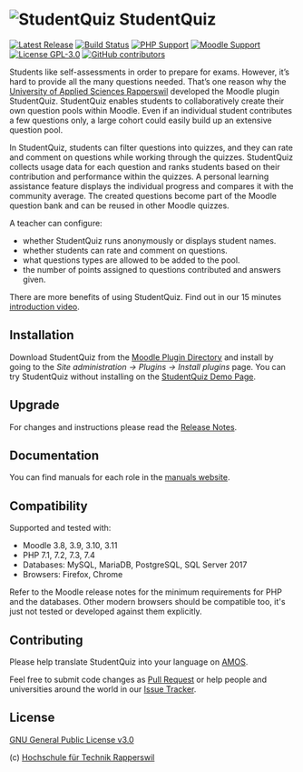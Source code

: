 # ![StudentQuiz](https://raw.githubusercontent.com/frankkoch/moodle-mod_studentquiz/master/pix/icon.svg?sanitize=true) StudentQuiz

[![Latest Release](https://img.shields.io/github/v/release/frankkoch/moodle-mod_studentquiz?sort=semver&color=orange)](https://github.com/frankkoch/moodle-mod_studentquiz/releases)
[![Build Status](https://travis-ci.org/frankkoch/moodle-mod_studentquiz.svg?branch=master)](https://travis-ci.org/frankkoch/moodle-mod_studentquiz)
[![PHP Support](https://img.shields.io/travis/php-v/frankkoch/moodle-mod_studentquiz/master)](https://travis-ci.org/frankkoch/moodle-mod_studentquiz)
[![Moodle Support](https://img.shields.io/badge/Moodle-%3E%3D%203.5-blue)](https://travis-ci.org/frankkoch/moodle-mod_studentquiz)
[![License GPL-3.0](https://img.shields.io/github/license/frankkoch/moodle-mod_studentquiz?color=lightgrey)](https://github.com/frankkoch/moodle-mod_studentquiz/blob/master/LICENSE)
[![GitHub contributors](https://img.shields.io/github/contributors/frankkoch/moodle-mod_studentquiz)](https://github.com/frankkoch/moodle-mod_studentquiz/graphs/contributors)

Students like self-assessments in order to prepare for exams. However, it’s hard to provide all the many questions
needed. That’s one reason why the [University of Applied Sciences Rapperswil](https://www.hsr.ch/de/) developed the
Moodle plugin StudentQuiz. StudentQuiz enables students to collaboratively create their own question pools within
Moodle. Even if an individual student contributes a few questions only, a large cohort could easily build up an
extensive question pool.

In StudentQuiz, students can filter questions into quizzes, and they can rate and comment on questions while working
through the quizzes. StudentQuiz collects usage data for each question and ranks students based on their contribution
and performance within the quizzes. A personal learning assistance feature displays the individual progress and compares
it with the community average. The created questions become part of the Moodle question bank and can be reused in other
Moodle quizzes.

A teacher can configure:

- whether StudentQuiz runs anonymously or displays student names.
- whether students can rate and comment on questions.
- what questions types are allowed to be added to the pool.
- the number of points assigned to questions contributed and answers given.

There are more benefits of using StudentQuiz. Find out in our 15 minutes [introduction video](https://tube.switch.ch/videos/33da1b63).

## Installation

Download StudentQuiz from the [Moodle Plugin Directory](https://moodle.org/plugins/mod_studentquiz) and install by going
to the *Site administration -> Plugins -> Install plugins* page. You can try StudentQuiz without installing on the
[StudentQuiz Demo Page](http://studentquiz.hsr.ch/).

## Upgrade

For changes and instructions please read the [Release Notes](https://github.com/frankkoch/moodle-mod_studentquiz/releases).

## Documentation

You can find manuals for each role in the [manuals website](https://docs.moodle.org/38/en/StudentQuiz_module).

## Compatibility

Supported and tested with:

- Moodle 3.8, 3.9, 3.10, 3.11
- PHP 7.1, 7.2, 7.3, 7.4
- Databases: MySQL, MariaDB, PostgreSQL, SQL Server 2017
- Browsers: Firefox, Chrome

Refer to the Moodle release notes for the minimum requirements for PHP and the databases. Other modern browsers should
be compatible too, it's just not tested or developed against them explicitly.

## Contributing

Please help translate StudentQuiz into your language on [AMOS](https://lang.moodle.org/local/amos/).

Feel free to submit code changes as [Pull Request](https://github.com/frankkoch/moodle-mod_studentquiz/pulls) or help
people and universities around the world in our [Issue Tracker](https://github.com/frankkoch/moodle-mod_studentquiz/issues).

## License

[GNU General Public License v3.0](https://github.com/frankkoch/moodle-mod_studentquiz/blob/master/LICENSE)

(c) [Hochschule für Technik Rapperswil](https://www.hsr.ch/)
